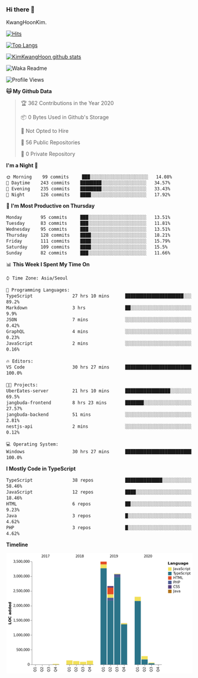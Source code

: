 ### Hi there 👋

KwangHoonKim.

[![Hits](https://hits.seeyoufarm.com/api/count/incr/badge.svg?url=https%3A%2F%2Fgithub.com%2Frhkdgns95)](https://hits.seeyoufarm.com)  

[![Top Langs](https://github-readme-stats.vercel.app/api/top-langs/?username=rhkdgns95&layout=compact)](https://github.com/anuraghazra/github-readme-stats)   

[![KimKwangHoon github stats](https://github-readme-stats.vercel.app/api?username=rhkdgns95&show_icons=true)](https://github.com/anuraghazra/github-readme-stats)  



<!--
**rhkdgns95/rhkdgns95** is a ✨ _special_ ✨ repository because its `README.md` (this file) appears on your GitHub profile.

Here are some ideas to get you started:

- 🔭 I’m currently working on ...
- 🌱 I’m currently learning ...
- 👯 I’m looking to collaborate on ...
- 🤔 I’m looking for help with ...
- 💬 Ask me about ...
- 📫 How to reach me: ...
- 😄 Pronouns: ...
- ⚡ Fun fact: ...
-->



![Waka Readme](https://github.com/rhkdgns95/rhkdgns95/workflows/Waka%20Readme/badge.svg)
<!--START_SECTION:waka-->
![Profile Views](http://img.shields.io/badge/Profile%20Views-39-blue)

**🐱 My Github Data** 

> 🏆 362 Contributions in the Year 2020
 > 
> 📦 0 Bytes Used in Github's Storage 
 > 
> 🚫 Not Opted to Hire
 > 
> 📜 56 Public Repositories
 > 
> 🔑 0 Private Repository 
 > 
**I'm a Night 🦉** 

```text
🌞 Morning    99 commits     ███░░░░░░░░░░░░░░░░░░░░░░   14.08% 
🌆 Daytime    243 commits    ████████░░░░░░░░░░░░░░░░░   34.57% 
🌃 Evening    235 commits    ████████░░░░░░░░░░░░░░░░░   33.43% 
🌙 Night      126 commits    ████░░░░░░░░░░░░░░░░░░░░░   17.92%

```
📅 **I'm Most Productive on Thursday** 

```text
Monday       95 commits     ███░░░░░░░░░░░░░░░░░░░░░░   13.51% 
Tuesday      83 commits     ███░░░░░░░░░░░░░░░░░░░░░░   11.81% 
Wednesday    95 commits     ███░░░░░░░░░░░░░░░░░░░░░░   13.51% 
Thursday     128 commits    ████░░░░░░░░░░░░░░░░░░░░░   18.21% 
Friday       111 commits    ████░░░░░░░░░░░░░░░░░░░░░   15.79% 
Saturday     109 commits    ████░░░░░░░░░░░░░░░░░░░░░   15.5% 
Sunday       82 commits     ███░░░░░░░░░░░░░░░░░░░░░░   11.66%

```


📊 **This Week I Spent My Time On** 

```text
⌚︎ Time Zone: Asia/Seoul

💬 Programming Languages: 
TypeScript               27 hrs 10 mins      ██████████████████████░░░   89.2% 
Markdown                 3 hrs               ██░░░░░░░░░░░░░░░░░░░░░░░   9.9% 
JSON                     7 mins              ░░░░░░░░░░░░░░░░░░░░░░░░░   0.42% 
GraphQL                  4 mins              ░░░░░░░░░░░░░░░░░░░░░░░░░   0.23% 
JavaScript               2 mins              ░░░░░░░░░░░░░░░░░░░░░░░░░   0.16%

🔥 Editors: 
VS Code                  30 hrs 27 mins      █████████████████████████   100.0%

🐱‍💻 Projects: 
UberEates-server         21 hrs 10 mins      █████████████████░░░░░░░░   69.5% 
jangbuda-frontend        8 hrs 23 mins       ███████░░░░░░░░░░░░░░░░░░   27.57% 
jangbuda-backend         51 mins             ░░░░░░░░░░░░░░░░░░░░░░░░░   2.81% 
nestjs-api               2 mins              ░░░░░░░░░░░░░░░░░░░░░░░░░   0.12%

💻 Operating System: 
Windows                  30 hrs 27 mins      █████████████████████████   100.0%

```

**I Mostly Code in TypeScript** 

```text
TypeScript               38 repos            ██████████████░░░░░░░░░░░   58.46% 
JavaScript               12 repos            ████░░░░░░░░░░░░░░░░░░░░░   18.46% 
HTML                     6 repos             ██░░░░░░░░░░░░░░░░░░░░░░░   9.23% 
Java                     3 repos             █░░░░░░░░░░░░░░░░░░░░░░░░   4.62% 
PHP                      3 repos             █░░░░░░░░░░░░░░░░░░░░░░░░   4.62%

```


**Timeline**

![Chart not found](https://github.com/rhkdgns95/rhkdgns95/blob/master/charts/bar_graph.png) 


<!--END_SECTION:waka-->
